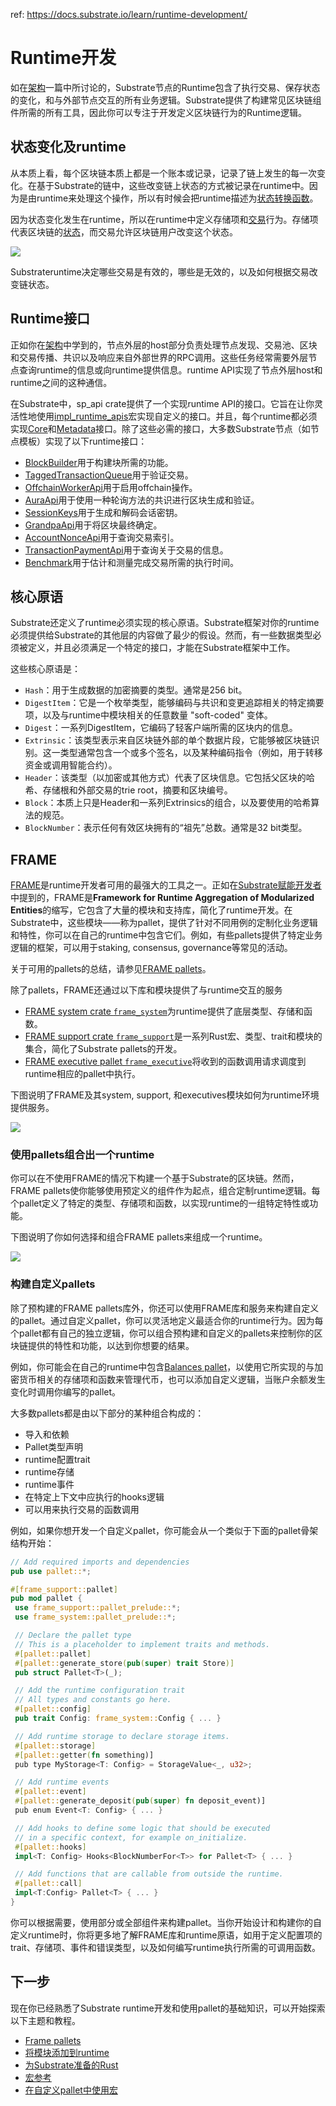 ref: https://docs.substrate.io/learn/runtime-development/

# Runtime开发

如在[架构](https://docs.substrate.io/learn/architecture/)一篇中所讨论的，Substrate节点的Runtime包含了执行交易、保存状态的变化，和与外部节点交互的所有业务逻辑。Substrate提供了构建常见区块链组件所需的所有工具，因此你可以专注于开发定义区块链行为的Runtime逻辑。


## 状态变化及runtime

从本质上看，每个区块链本质上都是一个账本或记录，记录了链上发生的每一次变化。在基于Substrate的链中，这些改变链上状态的方式被记录在runtime中。因为是由runtime来处理这个操作，所以有时候会把runtime描述为[状态转换函数](https://docs.substrate.io/reference/glossary/#state-transition-function-stf)。

因为状态变化发生在runtime，所以在runtime中定义存储项和[交易](https://docs.substrate.io/learn/transaction-types/)行为。存储项代表区块链的[状态](https://docs.substrate.io/reference/glossary/#state)，而交易允许区块链用户改变这个状态。

![](https://docs.substrate.io/static/6effe44b9d2d6811634d627228b41c48/154d5/state-transition-function.webp)

Substrateruntime决定哪些交易是有效的，哪些是无效的，以及如何根据交易改变链状态。

## Runtime接口

正如你在[架构](https://docs.substrate.io/learn/architecture/)中学到的，节点外层的host部分负责处理节点发现、交易池、区块和交易传播、共识以及响应来自外部世界的RPC调用。这些任务经常需要外层节点查询runtime的信息或向runtime提供信息。runtime API实现了节点外层host和runtime之间的这种通信。

在Substrate中，sp_api crate提供了一个实现runtime API的接口。它旨在让你灵活性地使用[impl_runtime_apis](https://paritytech.github.io/substrate/master/sp_api/macro.impl_runtime_apis.html)宏实现自定义的接口。并且，每个runtime都必须实现[Core](https://paritytech.github.io/substrate/master/sp_api/trait.Core.html)和[Metadata](https://paritytech.github.io/substrate/master/sp_api/trait.Core.html)接口。除了这些必需的接口，大多数Substrate节点（如节点模板）实现了以下runtime接口：

- [BlockBuilder](https://paritytech.github.io/substrate/master/sp_block_builder/trait.BlockBuilder.html)用于构建块所需的功能。
- [TaggedTransactionQueue](https://paritytech.github.io/substrate/master/sp_transaction_pool/runtime_api/trait.TaggedTransactionQueue.html)用于验证交易。
- [OffchainWorkerApi](https://paritytech.github.io/substrate/master/sp_offchain/trait.OffchainWorkerApi.html)用于启用offchain操作。
- [AuraApi](https://paritytech.github.io/substrate/master/sp_consensus_aura/trait.AuraApi.html)用于使用一种轮询方法的共识进行区块生成和验证。
- [SessionKeys](https://paritytech.github.io/substrate/master/sp_session/trait.SessionKeys.html)用于生成和解码会话密钥。
- [GrandpaApi](https://paritytech.github.io/substrate/master/sp_consensus_grandpa/trait.GrandpaApi.html)用于将区块最终确定。
- [AccountNonceApi](https://paritytech.github.io/substrate/master/frame_system_rpc_runtime_api/trait.AccountNonceApi.html)用于查询交易索引。
- [TransactionPaymentApi](https://paritytech.github.io/substrate/master/pallet_transaction_payment_rpc_runtime_api/trait.TransactionPaymentApi.html)用于查询关于交易的信息。
- [Benchmark](https://paritytech.github.io/substrate/master/frame_benchmarking/trait.Benchmark.html)用于估计和测量完成交易所需的执行时间。


## 核心原语

Substrate还定义了runtime必须实现的核心原语。Substrate框架对你的runtime必须提供给Substrate的其他层的内容做了最少的假设。然而，有一些数据类型必须被定义，并且必须满足一个特定的接口，才能在Substrate框架中工作。

这些核心原语是：

- `Hash`：用于生成数据的加密摘要的类型。通常是256 bit。
- `DigestItem`：它是一个枚举类型，能够编码与共识和变更追踪相关的特定摘要项，以及与runtime中模块相关的任意数量 "soft-coded" 变体。
- `Digest`：一系列DigestItem，它编码了轻客户端所需的区块内的信息。
- `Extrinsic`：该类型表示来自区块链外部的单个数据片段，它能够被区块链识别。这一类型通常包含一个或多个签名，以及某种编码指令（例如，用于转移资金或调用智能合约）。
- `Header`：该类型（以加密或其他方式）代表了区块信息。它包括父区块的哈希、存储根和外部交易的trie root，摘要和区块编号。
- `Block`：本质上只是Header和一系列Extrinsics的组合，以及要使用的哈希算法的规范。
- `BlockNumber`：表示任何有效区块拥有的“祖先”总数。通常是32 bit类型。


## FRAME

[FRAME](https://docs.substrate.io/reference/glossary/#frame)是runtime开发者可用的最强大的工具之一。正如在[Substrate赋能开发者](https://docs.substrate.io/)中提到的，FRAME是**Framework for Runtime Aggregation of Modularized Entities**的缩写，它包含了大量的模块和支持库，简化了runtime开发。在Substrate中，这些模块——称为pallet，提供了针对不同用例的定制化业务逻辑和特性，你可以在自己的runtime中包含它们。例如，有些pallets提供了特定业务逻辑的框架，可以用于staking, consensus, governance等常见的活动。

关于可用的pallets的总结，请参见[FRAME pallets](https://docs.substrate.io/reference/frame-pallets/)。

除了pallets，FRAME还通过以下库和模块提供了与runtime交互的服务

- [FRAME system crate `frame_system`](https://paritytech.github.io/substrate/master/frame_system/index.html)为runtime提供了底层类型、存储和函数。
- [FRAME support crate `frame_support`](https://paritytech.github.io/substrate/master/frame_support/index.html)是一系列Rust宏、类型、trait和模块的集合，简化了Substrate pallets的开发。
- [FRAME executive pallet `frame_executive`](https://paritytech.github.io/substrate/master/frame_executive/index.html)将收到的函数调用请求调度到runtime相应的pallet中执行。

下图说明了FRAME及其system, support, 和executives模块如何为runtime环境提供服务。

![](https://docs.substrate.io/static/26bc9a1dad7d0bb2198e86a5ee6dd885/18091/runtime-and-frame.webp)

### 使用pallets组合出一个runtime

你可以在不使用FRAME的情况下构建一个基于Substrate的区块链。然而，FRAME pallets使你能够使用预定义的组件作为起点，组合定制runtime逻辑。每个pallet定义了特定的类型、存储项和函数，以实现runtime的一组特定特性或功能。

下图说明了你如何选择和组合FRAME pallets来组成一个runtime。


![](https://docs.substrate.io/static/64b2fcb61748ae77f4dd4c9ce63872b1/62cd2/compose-runtime.webp)


### 构建自定义pallets

除了预构建的FRAME pallets库外，你还可以使用FRAME库和服务来构建自定义的pallet。通过自定义pallet，你可以灵活地定义最适合你的runtime行为。因为每个pallet都有自己的独立逻辑，你可以组合预构建和自定义的pallets来控制你的区块链提供的特性和功能，以达到你想要的结果。

例如，你可能会在自己的runtime中包含[Balances pallet](https://github.com/paritytech/polkadot-sdk/tree/master/substrate/frame/balances)，以使用它所实现的与加密货币相关的存储项和函数来管理代币，也可以添加自定义逻辑，当账户余额发生变化时调用你编写的pallet。

大多数pallets都是由以下部分的某种组合构成的：

- 导入和依赖
- Pallet类型声明
- runtime配置trait
- runtime存储
- runtime事件
- 在特定上下文中应执行的hooks逻辑
- 可以用来执行交易的函数调用

例如，如果你想开发一个自定义pallet，你可能会从一个类似于下面的pallet骨架结构开始：


```rust
// Add required imports and dependencies
pub use pallet::*;

#[frame_support::pallet]
pub mod pallet {
 use frame_support::pallet_prelude::*;
 use frame_system::pallet_prelude::*;

 // Declare the pallet type
 // This is a placeholder to implement traits and methods.
 #[pallet::pallet]
 #[pallet::generate_store(pub(super) trait Store)]
 pub struct Pallet<T>(_);

 // Add the runtime configuration trait
 // All types and constants go here.
 #[pallet::config]
 pub trait Config: frame_system::Config { ... }

 // Add runtime storage to declare storage items.
 #[pallet::storage]
 #[pallet::getter(fn something)]
 pub type MyStorage<T: Config> = StorageValue<_, u32>;

 // Add runtime events
 #[pallet::event]
 #[pallet::generate_deposit(pub(super) fn deposit_event)]
 pub enum Event<T: Config> { ... }

 // Add hooks to define some logic that should be executed
 // in a specific context, for example on_initialize.
 #[pallet::hooks]
 impl<T: Config> Hooks<BlockNumberFor<T>> for Pallet<T> { ... }

 // Add functions that are callable from outside the runtime.
 #[pallet::call]
 impl<T:Config> Pallet<T> { ... }
}
```

你可以根据需要，使用部分或全部组件来构建pallet。当你开始设计和构建你的自定义runtime时，你将更多地了解FRAME库和runtime原语，如用于定义配置项的trait、存储项、事件和错误类型，以及如何编写runtime执行所需的可调用函数。

## 下一步


现在你已经熟悉了Substrate runtime开发和使用pallet的基础知识，可以开始探索以下主题和教程。

- [Frame pallets](https://docs.substrate.io/reference/frame-pallets/)
- [将模块添加到runtime](https://docs.substrate.io/tutorials/build-application-logic/add-a-pallet/)
- [为Substrate准备的Rust](https://docs.substrate.io/learn/rust-basics/)
- [宏参考](https://docs.substrate.io/reference/frame-macros/)
- [在自定义pallet中使用宏](https://docs.substrate.io/tutorials/build-application-logic/use-macros-in-a-custom-pallet/)






